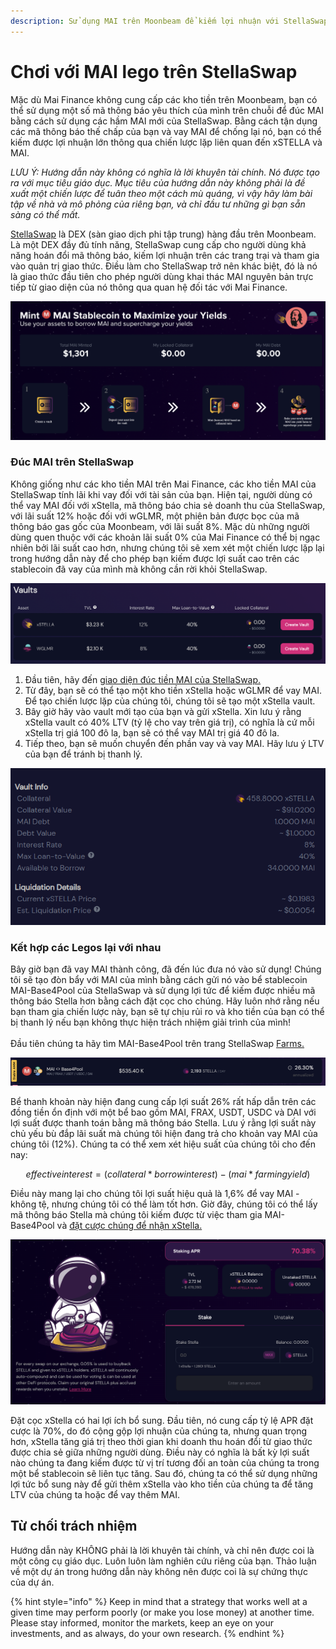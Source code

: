 ```yaml
---
description: Sử dụng MAI trên Moonbeam để kiếm lợi nhuận với StellaSwap.
---
```


# Chơi với MAI lego trên StellaSwap

Mặc dù Mai Finance không cung cấp các kho tiền trên Moonbeam, bạn có thể sử dụng một số mã thông báo yêu thích của mình trên chuỗi để đúc MAI bằng cách sử dụng các hầm MAI mới của StellaSwap. Bằng cách tận dụng các mã thông báo thế chấp của bạn và vay MAI để chống lại nó, bạn có thể kiếm được lợi nhuận lớn thông qua chiến lược lặp liên quan đến xSTELLA và MAI.

_LƯU Ý: Hướng dẫn này không có nghĩa là lời khuyên tài chính. Nó được tạo ra với mục tiêu giáo dục. Mục tiêu của hướng dẫn này không phải là đề xuất một chiến lược để tuân theo một cách mù quáng, vì vậy hãy làm bài tập về nhà và mô phỏng của riêng bạn, và chỉ đầu tư những gì bạn sẵn sàng có thể mất._

[StellaSwap](https://stellaswap.com/) là DEX (sàn giao dịch phi tập trung) hàng đầu trên Moonbeam. Là một DEX đầy đủ tính năng, StellaSwap cung cấp cho người dùng khả năng hoán đổi mã thông báo, kiếm lợi nhuận trên các trang trại và tham gia vào quản trị giao thức. Điều làm cho StellaSwap trở nên khác biệt, đó là nó là giao thức đầu tiên cho phép người dùng khai thác MAI nguyên bản trực tiếp từ giao diện của nó thông qua quan hệ đối tác với Mai Finance.

![Đúc MAI trực tiếp trên StellaSwap](<../../.gitbook/assets/Screen Shot 2022-06-24 at 4.41.56 PM.png>)

### Đúc MAI trên StellaSwap

Không giống như các kho tiền MAI trên Mai Finance, các kho tiền MAI của StellaSwap tính lãi khi vay đối với tài sản của bạn. Hiện tại, người dùng có thể vay MAI đối với xStella, mã thông báo chia sẻ doanh thu của StellaSwap, với lãi suất 12% hoặc đối với wGLMR, một phiên bản được  bọc của mã thông báo gas gốc của Moonbeam, với lãi suất 8%. Mặc dù những người dùng quen thuộc với các khoản lãi suất 0% của Mai Finance có thể bị ngạc nhiên bởi lãi suất cao hơn, nhưng chúng tôi sẽ xem xét một chiến lược lặp lại trong hướng dẫn này để cho phép bạn kiếm được lợi suất cao trên các stablecoin đã vay của mình mà không cần rời khỏi StellaSwap.

![Vaults trên StellSwap](<../../.gitbook/assets/Screen Shot 2022-06-24 at 5.01.01 PM.png>)

1. Đầu tiên, hãy đến [giao diện đúc tiền MAI của StellaSwap.](https://app.stellaswap.com/mai)
2. Từ đây, bạn sẽ có thể tạo một kho tiền xStella hoặc wGLMR để vay MAI. Để tạo chiến lược lặp của chúng tôi, chúng tôi sẽ tạo một xStella vault.
3. Bây giờ hãy vào vault mới tạo của bạn và gửi xStella. Xin lưu ý rằng xStella vault có 40% LTV (tỷ lệ cho vay trên giá trị), có nghĩa là cứ mỗi xStella trị giá 100 đô la, bạn sẽ có thể vay MAI trị giá 40 đô la.
4. Tiếp theo, bạn sẽ muốn chuyển đến phần vay và vay MAI. Hãy lưu ý LTV của bạn để tránh bị thanh lý.

![xStella vault](<../../.gitbook/assets/Screen Shot 2022-06-24 at 5.05.01 PM.png>)

### Kết hợp các Legos lại với nhau

Bây giờ bạn đã vay MAI thành công, đã đến lúc đưa nó vào sử dụng! Chúng tôi sẽ tạo đòn bẩy với MAI của mình bằng cách gửi nó vào bể stablecoin MAI-Base4Pool của StellaSwap và sử dụng lợi tức để kiếm được nhiều mã thông báo Stella hơn bằng cách đặt cọc cho chúng. Hãy luôn nhớ rằng nếu bạn tham gia chiến lược này, bạn sẽ tự chịu rủi ro và kho tiền của bạn có thể bị thanh lý nếu bạn không thực hiện trách nhiệm giải trình của mình!\
\
Đầu tiên chúng ta hãy tìm MAI-Base4Pool trên trang StellaSwap [Farms.](https://app.stellaswap.com/farm)

![MAI-Base4Pool](<../../.gitbook/assets/Screen Shot 2022-06-24 at 5.22.32 PM.png>)

Bể thanh khoản này hiện đang cung cấp lợi suất 26% rất hấp dẫn trên các đồng tiền ổn định với một bể bao gồm MAI, FRAX, USDT, USDC và DAI với lợi suất được thanh toán bằng mã thông báo Stella. Lưu ý rằng lợi suất này chủ yếu bù đắp lãi suất mà chúng tôi hiện đang trả cho khoản vay MAI của chúng tôi (12%). Chúng ta có thể xem xét hiệu suất của chúng tôi cho đến nay:

$$effective interest = (collateral * borrow interest)-(mai*farmingyield)$$

Điều này mang lại cho chúng tôi lợi suất hiệu quả là 1,6% để vay MAI - không tệ, nhưng chúng tôi có thể làm tốt hơn. Giờ đây, chúng tôi có thể lấy mã thông báo Stella mà chúng tôi kiếm được từ việc tham gia MAI-Base4Pool và [đặt cược chúng để nhận xStella.](https://app.stellaswap.com/xstella)

![Đặt cọc xStella](<../../.gitbook/assets/Screen Shot 2022-06-24 at 5.33.31 PM.png>)

Đặt cọc xStella có hai lợi ích bổ sung. Đầu tiên, nó cung cấp tỷ lệ APR đặt cược là 70%, do đó cộng gộp lợi nhuận của chúng ta, nhưng quan trọng hơn, xStella tăng giá trị theo thời gian khi doanh thu hoán đổi từ giao thức được chia sẻ giữa những người dùng. Điều này có nghĩa là bất kỳ lợi suất nào chúng ta đang kiếm được từ vị trí tương đối an toàn của chúng ta trong một bể stablecoin sẽ liên tục tăng. Sau đó, chúng ta có thể sử dụng những lợi tức bổ sung này để gửi thêm xStella vào kho tiền của chúng ta để tăng LTV của chúng ta hoặc để vay thêm MAI.

## Từ chối trách nhiệm

Hướng dẫn này KHÔNG phải là lời khuyên tài chính, và chỉ nên được coi là một công cụ giáo dục. Luôn luôn làm nghiên cứu riêng của bạn. Thảo luận về một dự án trong hướng dẫn này không nên được coi là sự chứng thực của dự án.

{% hint style="info" %}
Keep in mind that a strategy that works well at a given time may perform poorly (or make you lose money) at another time. Please stay informed, monitor the markets, keep an eye on your investments, and as always, do your own research.
{% endhint %}
